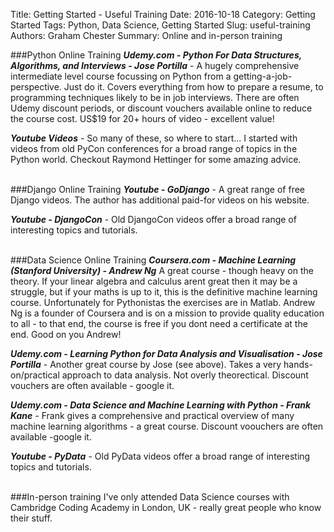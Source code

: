 Title: Getting Started - Useful Training
Date: 2016-10-18
Category: Getting Started
Tags: Python, Data Science, Getting Started
Slug: useful-training 
Authors: Graham Chester 
Summary: Online and in-person training 

###Python Online Training
***Udemy.com - Python For Data Structures, Algorithms, and Interviews - Jose Portilla*** -
A hugely comprehensive intermediate level course focussing on Python from a getting-a-job-perspective. Just do it. Covers everything from how to prepare a resume, to programming techniques likely to be in job interviews. There are often Udemy discount periods, or discount vouchers available online to reduce the course cost. US$19 for 20+ hours of video - excellent value!

***Youtube Videos*** -
So many of these, so where to start... I started with videos from old PyCon conferences for a broad range of topics in the Python world. Checkout Raymond Hettinger for some amazing advice.
<br><br>

###Django Online Training 
***Youtube - GoDjango*** -
A great range of free Django videos. The author has additional paid-for videos on his website.

***Youtube - DjangoCon*** -
Old DjangoCon videos offer a broad range of interesting topics and tutorials.
<br><br>

###Data Science Online Training 
***Coursera.com - Machine Learning (Stanford University) - Andrew Ng***
A great course - though heavy on the theory. If your linear algebra and calculus arent great then it may be a struggle, but if your maths is up to it, this is the definitive machine learning course. Unfortunately for Pythonistas the exercises are in Matlab. Andrew Ng is a founder of Coursera and is on a mission to provide quality education to all - to that end, the course is free if you dont need a certificate at the end. Good on you Andrew!


***Udemy.com - Learning Python for Data Analysis and Visualisation - Jose Portilla*** -
Another great course by Jose (see above). Takes a very hands-on/practical approach to data analysis. Not overly theorectical. Discount vouchers are often available - google it.

***Udemy.com - Data Science and Machine Learning with Python - Frank Kane*** - 
Frank gives a comprehensive and practical overview of many machine learning algorithms - a great course. Discount voouchers are often available -google it.

***Youtube - PyData*** -
Old PyData videos offer a broad range of interesting topics and tutorials.
<br><br>

###In-person training
I've only attended Data Science courses with Cambridge Coding Academy in London, UK - really great people who know their stuff.
<br><br>
